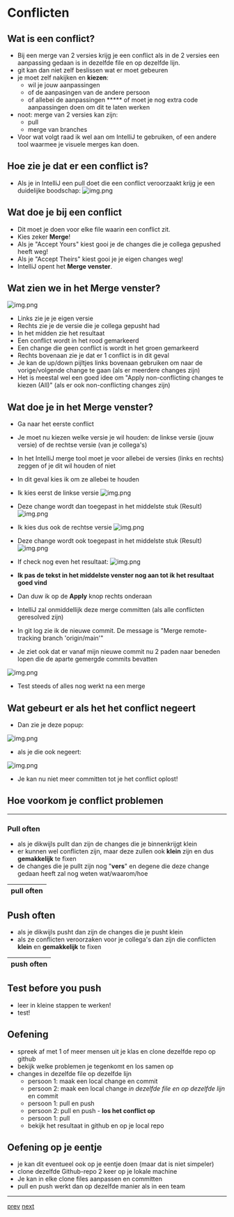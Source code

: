 # Conflicten

## Wat is een conflict?
* Bij een merge van 2 versies krijg je een conflict als in de 2 versies een aanpassing gedaan is in dezelfde file en op dezelfde lijn. 
* git kan dan niet zelf beslissen wat er moet gebeuren 
* je moet zelf nakijken en **kiezen**:
  * wil je jouw aanpassingen
  * of de aanpasingen van de andere persoon
  * of allebei de aanpassingen
  ***** of moet je nog extra code aanpassingen doen om dit te laten werken
* noot: merge van 2 versies kan zijn: 
  * pull 
  * merge van branches 
* Voor wat volgt raad ik wel aan om IntelliJ te gebruiken, of een andere tool waarmee je visuele merges kan doen.


## Hoe zie je dat er een conflict is? 
* Als je in IntelliJ een pull doet die een conflict veroorzaakt krijg je een duidelijke boodschap: 
![img.png](images/pull_with_conflict.png)
  
## Wat doe je bij een conflict 
* Dit moet je doen voor elke file waarin een conflict zit. 
* Kies zeker **Merge**! 
* Als je "Accept Yours" kiest gooi je de changes die je collega gepushed heeft weg! 
* Als je "Accept Theirs" kiest gooi je je eigen changes weg! 
* IntelliJ opent het **Merge venster**. 

## Wat zien we in het Merge venster?  
![img.png](images/merge_window.png)
* Links zie je je eigen versie
* Rechts zie je de versie die je collega gepusht had
* In het midden zie het resultaat
* Een conflict wordt in het rood gemarkeerd
* Een change die geen conflict is wordt in het groen gemarkeerd
* Rechts bovenaan zie je dat er 1 conflict is in dit geval   
* Je kan de up/down pijltjes links bovenaan gebruiken om naar de vorige/volgende change te gaan (als er meerdere changes zijn) 
* Het is meestal wel een goed idee om "Apply non-conflicting changes te kiezen (All)" (als er ook non-conflicting changes zijn)

## Wat doe je in het Merge venster? 
* Ga naar het eerste conflict 
* Je moet nu kiezen welke versie je wil houden: de linkse versie (jouw versie) of de rechtse versie (van je collega's) 
* In het IntelliJ merge tool moet je voor allebei de versies (links en rechts) zeggen of je dit wil houden of niet  
* In dit geval kies ik om ze allebei te houden
* Ik kies eerst de linkse versie 
![img.png](images/conflict_resolve_choose_left.png)


* Deze change wordt dan toegepast in het middelste stuk (Result)
![img.png](images/conflict_resolve_accept_left.png)


* Ik kies dus ook de rechtse versie
![img.png](images/conflict_resolve_choose_right.png)


* Deze change wordt ook toegepast in het middelste stuk (Result)
![img.png](images/conflict_resolve_accept_right.png)
  
* If check nog even het resultaat: 
![img.png](images/conflict_resolve_check_result.png)
  

* **Ik pas de tekst in het middelste venster nog aan tot ik het resultaat goed vind** 
* Dan duw ik op de **Apply** knop rechts onderaan 
* IntelliJ zal onmiddellijk deze merge committen (als alle conflicten geresolved zijn)
* In git log zie ik de nieuwe commit. De message is "Merge remote-tracking branch 'origin/main'"
* Je ziet ook dat er vanaf mijn nieuwe commit nu 2 paden naar beneden lopen die de aparte gemergde commits bevatten 

![img.png](images/conflict_log.png)

* Test steeds of alles nog werkt na een merge 

## Wat gebeurt er als het het conflict negeert 
* Dan zie je deze popup:

![img.png](images/ignore_conflict.png)

* als je die ook negeert:

![img.png](images/keep_ignoring_conflict.png)

* Je kan nu niet meer committen tot je het conflict oplost!  


## Hoe voorkom je conflict problemen 
****
### Pull often
* als je dikwijls pullt dan zijn de changes die je binnenkrijgt klein
* er kunnen wel conflicten zijn, maar deze zullen ook **klein** zijn en dus **gemakkelijk** te fixen 
* de changes die je pullt zijn nog "**vers**" en degene die deze change gedaan heeft zal nog weten wat/waarom/hoe

| pull often | 
|---|

## Push often 
* als je dikwijls pusht dan zijn de changes die je pusht klein 
* als ze conflicten veroorzaken voor je collega's dan zijn die conflicten **klein** en **gemakkelijk** te fixen  

| push often | 
|---|

## Test before you push 
* leer in kleine stappen te werken! 
* test! 

## Oefening 
* spreek af met 1 of meer mensen uit je klas en clone dezelfde repo op github
* bekijk welke problemen je tegenkomt en los samen op
* changes in dezelfde file op dezelfde lijn 
  * persoon 1: maak een local change en commit
  * persoon 2: maak een local change _in dezelfde file en op dezelfde lijn_ en commit
  * persoon 1: pull en push
  * persoon 2: pull en push - **los het conflict op** 
  * persoon 1: pull
  * bekijk het resultaat in github en op je local repo
  
## Oefening op je eentje 
* je kan dit eventueel ook op je eentje doen (maar dat is niet simpeler)
* clone dezelfde Github-repo 2 keer op je lokale machine 
* Je kan in elke clone files aanpassen en committen
* pull en push werkt dan op dezelfde manier als in een team 

---
[prev](01_simpele_workflow.md)
[next]()

